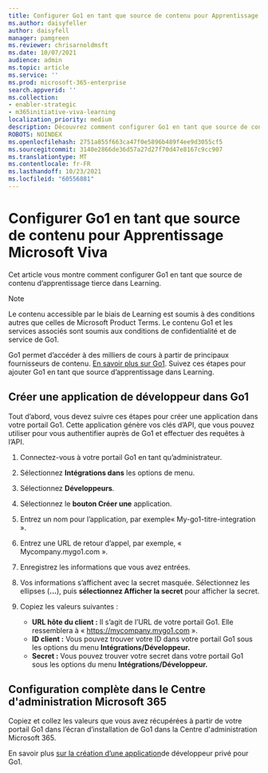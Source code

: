 ```yaml
---
title: Configurer Go1 en tant que source de contenu pour Apprentissage Microsoft Viva
ms.author: daisyfeller
author: daisyfell
manager: pamgreen
ms.reviewer: chrisarnoldmsft
ms.date: 10/07/2021
audience: admin
ms.topic: article
ms.service: ''
ms.prod: microsoft-365-enterprise
search.appverid: ''
ms.collection:
- enabler-strategic
- m365initiative-viva-learning
localization_priority: medium
description: Découvrez comment configurer Go1 en tant que source de contenu d’apprentissage pour Apprentissage Microsoft Viva.
ROBOTS: NOINDEX
ms.openlocfilehash: 2751a855f663ca47f0e5896b489f4ee9d3055cf5
ms.sourcegitcommit: 3140e2866de36d57a27d27f70d47e8167c9cc907
ms.translationtype: MT
ms.contentlocale: fr-FR
ms.lasthandoff: 10/23/2021
ms.locfileid: "60556881"
---
```

# <a name="configure-go1-as-a-content-source-for-microsoft-viva-learning"></a>Configurer Go1 en tant que source de contenu pour Apprentissage Microsoft Viva

Cet article vous montre comment configurer Go1 en tant que source de contenu d’apprentissage tierce dans Learning.

>[!NOTE]
>Le contenu accessible par le biais de Learning est soumis à des conditions autres que celles de Microsoft Product Terms. Le contenu Go1 et les services associés sont soumis aux conditions de confidentialité et de service de Go1.

Go1 permet d’accéder à des milliers de cours à partir de principaux fournisseurs de contenu. [En savoir plus sur Go1](https://www.go1.com/go1-microsoft-viva). Suivez ces étapes pour ajouter Go1 en tant que source d’apprentissage dans Learning.

## <a name="create-a-developers-app-in-go1"></a>Créer une application de développeur dans Go1

Tout d’abord, vous devez suivre ces étapes pour créer une application dans votre portail Go1. Cette application génère vos clés d’API, que vous pouvez utiliser pour vous authentifier auprès de Go1 et effectuer des requêtes à l’API.

1. Connectez-vous à votre portail Go1 en tant qu’administrateur.

2. Sélectionnez **Intégrations dans** les options de menu.

3. Sélectionnez **Développeurs**.

    <!--![Image of the Developers option in the Integrations menu.](../media/learning/go1-1.png)-->

4. Sélectionnez le **bouton Créer une** application.

    <!--![Image of the Create App button.](../media/learning/go1-2.png)-->

5. Entrez un nom pour l’application, par exemple« My-go1-titre-integration ».

6. Entrez une URL de retour d’appel, par exemple, « Mycompany.mygo1.com ».

    <!--![Image of the field where you enter the name and callback URL.](../media/learning/go1-3.png)-->

7. Enregistrez les informations que vous avez entrées.

8. Vos informations s’affichent avec la secret masquée. Sélectionnez les ellipses (**...**), puis **sélectionnez Afficher la secret** pour afficher la secret.

9. Copiez les valeurs suivantes :

    - **URL hôte du client :** Il s’agit de l’URL de votre portail Go1. Elle ressemblera à « https://mycompany.mygo1.com ».
    - **ID client :** Vous pouvez trouver votre ID dans votre portail Go1 sous les options du menu **Intégrations/Développeur.**
    - **Secret :** Vous pouvez trouver votre secret dans votre portail Go1 sous les options du menu **Intégrations/Développeur.**

## <a name="complete-configuration-in-the-microsoft-365-admin-center"></a>Configuration complète dans le Centre d'administration Microsoft 365

Copiez et collez les valeurs que vous avez récupérées à partir de votre portail Go1 dans l’écran d’installation de Go1 dans la Centre d'administration Microsoft 365.

En savoir plus [sur la création d’une application](https://help.go1.com/en/articles/4642648-integrate-with-the-go1-api)de développeur privé pour Go1.
